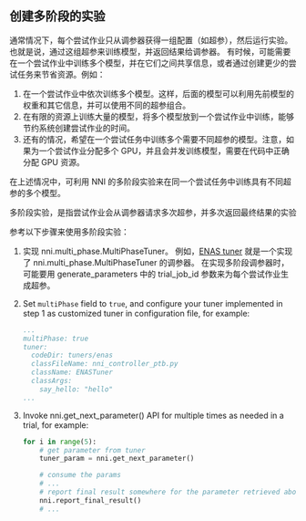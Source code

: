 ## 创建多阶段的实验

通常情况下，每个尝试作业只从调参器获得一组配置（如超参），然后运行实验。也就是说，通过这组超参来训练模型，并返回结果给调参器。 有时候，可能需要在一个尝试作业中训练多个模型，并在它们之间共享信息，或者通过创建更少的尝试任务来节省资源。例如：

1. 在一个尝试作业中依次训练多个模型。这样，后面的模型可以利用先前模型的权重和其它信息，并可以使用不同的超参组合。
2. 在有限的资源上训练大量的模型，将多个模型放到一个尝试作业中训练，能够节约系统创建尝试作业的时间。
3. 还有的情况，希望在一个尝试任务中训练多个需要不同超参的模型。注意，如果为一个尝试作业分配多个 GPU，并且会并发训练模型，需要在代码中正确分配 GPU 资源。

在上述情况中，可利用 NNI 的多阶段实验来在同一个尝试任务中训练具有不同超参的多个模型。

多阶段实验，是指尝试作业会从调参器请求多次超参，并多次返回最终结果的实验

参考以下步骤来使用多阶段实验：

1. 实现 nni.multi_phase.MultiPhaseTuner。 例如，[ENAS tuner](https://github.com/countif/enas_nni/blob/master/nni/examples/tuners/enas/nni_controller_ptb.py) 就是一个实现了 nni.multi_phase.MultiPhaseTuner 的调参器。 在实现多阶段调参器时，可能要用 generate_parameters 中的 trial_job_id 参数来为每个尝试作业生成超参。

2. Set `multiPhase` field to `true`, and configure your tuner implemented in step 1 as customized tuner in configuration file, for example:
    
    ```yml
    ...
    multiPhase: true
    tuner:
      codeDir: tuners/enas
      classFileName: nni_controller_ptb.py
      className: ENASTuner
      classArgs:
        say_hello: "hello"
    ...
    ```

3. Invoke nni.get_next_parameter() API for multiple times as needed in a trial, for example:
    
    ```python
    for i in range(5):
        # get parameter from tuner
        tuner_param = nni.get_next_parameter()
    
        # consume the params
        # ...
        # report final result somewhere for the parameter retrieved above
        nni.report_final_result()
        # ...
    ```